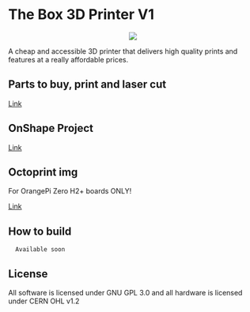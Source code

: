 # The Box 3D Printer V1

<p align="center">
  <img src="https://image.ibb.co/fCdfex/Screen_Shot_2018_03_26_at_17_27_57.png">
</p>

A cheap and accessible 3D printer that delivers high quality prints and features at a really affordable prices.

## Parts to buy, print and laser cut

  [Link](https://docs.google.com/spreadsheets/d/1RBnSuDR8UuKjEvOOzaPsCZfukejlvh9cotuhqPRqMRU/edit#gid=336025565)

## OnShape Project

  [Link](https://cad.onshape.com/documents/41fe9c687b2344b4ad23c1d4/w/ac96e5fc62343bcfb2fe1884/e/2b59381643b790c82e7bd07e)

## Octoprint img

For OrangePi Zero H2+ boards ONLY!

[Link](https://drive.google.com/file/d/19p6S_D2oeXVqkr4n2Q85cPeOsD8jHeYV/view?usp=sharing)

## How to build

```
  Available soon
```

## License

All software is licensed under GNU GPL 3.0 and all hardware is licensed under CERN OHL v1.2
